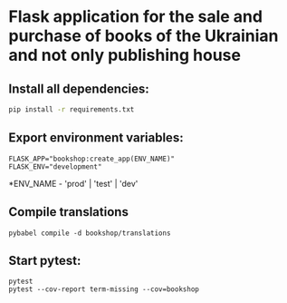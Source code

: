 # Flask application for the sale and purchase of books of the Ukrainian and not only publishing house

## Install all dependencies:
```bash
pip install -r requirements.txt
```

## Export environment variables:
```shell
FLASK_APP="bookshop:create_app(ENV_NAME)"
FLASK_ENV="development"
```

*ENV_NAME - 'prod' | 'test' | 'dev'

## Compile translations
```shell
pybabel compile -d bookshop/translations
```

## Start pytest:
```shell
pytest
pytest --cov-report term-missing --cov=bookshop
```